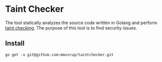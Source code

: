 # Taint Checker
The tool statically analyzes the source code written in Golang and
perform [taint checking](https://en.wikipedia.org/wiki/Taint_checking).
The purpose of this tool is to find security issues.

## Install
```
go get -u git@github.com:mmxsrup/taintchecker.git
```
